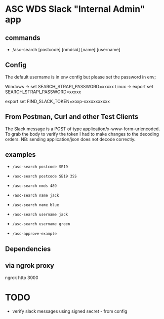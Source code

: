 # ASC WDS Slack "Internal Admin" app

## commands
* /asc-search [postcode] [nmdsid] [name] [username] <value>

## Config
The default username is in env config but please set the password in env;

Windows -> set SEARCH_STRAPI_PASSWORD=xxxxx
Linux -> export set SEARCH_STRAPI_PASSWORD=xxxxx

export set FIND_SLACK_TOKEN=xoxp-xxxxxxxxxxx

## From Postman, Curl and other Test Clients

The Slack message is a POST of type application/x-www-form-urlencoded.
To grab the body to verify the token I had to make changes to the decoding orders.
NB: sending application/json does not decode correctly.

## examples
* `/asc-search postcode SE19`
* `/asc-search postcode SE19 3SS`
* `/asc-search nmds 489`
* `/asc-search name jack`
* `/asc-search name blue`
* `/asc-search username jack`
* `/asc-search username green`

* `/asc-approve-example`

## Dependencies


## via ngrok proxy
ngrok http 3000

# TODO
* verify slack messages using signed secret - from config